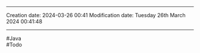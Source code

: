 

----
Creation date: 2024-03-26 00:41
Modification date: Tuesday 26th March 2024 00:41:48

----

#Java  
#Todo 

